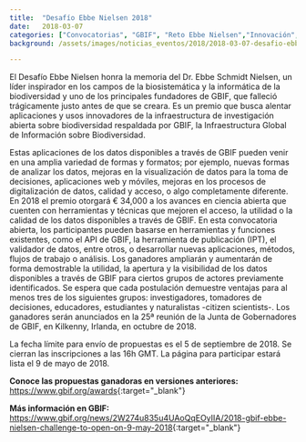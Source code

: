 ```yaml
---
title:  "Desafío Ebbe Nielsen 2018"
date:   2018-03-07
categories: ["Convocatorias", "GBIF", "Reto Ebbe Nielsen","Innovación","Datos","2018"]
background: /assets/images/noticias_eventos/2018/2018-03-07-desafio-ebbe-nielsen-2018a.jpg

---
```


El Desafío Ebbe Nielsen honra la memoria del Dr. Ebbe Schmidt Nielsen, un líder inspirador en los campos de la biosistemática y la informática de la biodiversidad y uno de los principales fundadores de GBIF, que falleció trágicamente justo antes de que se creara. Es un premio que busca alentar aplicaciones y usos innovadores de la infraestructura de investigación abierta sobre biodiversidad respaldada por GBIF, la Infraestructura Global de Información sobre Biodiversidad.  

Estas aplicaciones de los datos disponibles a través de GBIF pueden venir en una amplia variedad de formas y formatos; por ejemplo, nuevas formas de analizar los datos, mejoras en la visualización de datos para la toma de decisiones, aplicaciones web y móviles, mejoras en los procesos de digitalización de datos, calidad y acceso, o algo completamente diferente. En 2018 el premio otorgará € 34,000 a los avances en ciencia abierta que cuenten con herramientas y técnicas que mejoren el acceso, la utilidad o la calidad de los datos disponibles a través de GBIF. En esta convocatoria abierta, los participantes pueden basarse en herramientas y funciones existentes, como el API de GBIF, la herramienta de publicación (IPT), el validador de datos, entre otros, o desarrollar nuevas aplicaciones, métodos, flujos de trabajo o análisis. Los ganadores ampliarán y aumentarán de forma demostrable la utilidad, la apertura y la visibilidad de los datos disponibles a través de GBIF para ciertos grupos de actores previamente identificados. Se espera que cada postulación demuestre ventajas para al menos tres de los siguientes grupos: investigadores, tomadores de decisiones, educadores, estudiantes y naturalistas -citizen scientists-. Los ganadores serán anunciados en la 25ª reunión de la Junta de Gobernadores de GBIF, en Kilkenny, Irlanda, en octubre de 2018.  

La fecha límite para envío de propuestas es el 5 de septiembre de 2018. Se cierran las inscripciones a las 16h GMT. La página para participar estará lista el 9 de mayo de 2018.  
 

**Conoce las propuestas ganadoras en versiones anteriores:**
<https://www.gbif.org/awards>{:target="_blank"}

 

**Más información en GBIF:**
<https://www.gbif.org/news/2W274u835u4UAoQqEOyIIA/2018-gbif-ebbe-nielsen-challenge-to-open-on-9-may-2018>{:target="_blank"}
